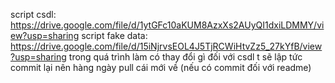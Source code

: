 script csdl: https://drive.google.com/file/d/1ytGFc10aKUM8AzxXs2AUyQI1dxiLDMMY/view?usp=sharing
script fake data: https://drive.google.com/file/d/15iNjrvsEOL4J5TjRCWiHtvZz5_27kYfB/view?usp=sharing
trong quá trình làm có thay đổi gì đối với csdl t sẽ lập tức commit lại nên hàng ngày pull cái mới về (nếu có commit đối với readme)
